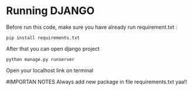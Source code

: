# Running DJANGO

Before run this code, make sure you have already run requirement.txt :

```
pip install requirements.txt
```

After that you can open django project
```
python manage.py runserver

```

Open your localhost link on terminal

#IMPORTAN NOTES
Always add new package in file requirements.txt yaa!!
